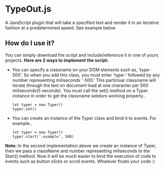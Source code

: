 # TypeOut.js
A JavaScript plugin that will take a specified text and render it in an iterative fashion at a predetermined speed. See example below
## How do I use it?
You can simply download the script and include/reference it in one of yours projects. <b>Here are 2 ways to implement the script:</b>
- You can specify a classname on your DOM elements such as, 'type-500'. So when you add this class, you must enter 'type-' followed by any number representing miliseconds '-500.' This particluar classname will iterate through the text on document load at one character per 500 miliseconds(5 seconds). You must call the set() method on a Typer instance in order to get the classname seletors working properly..
  <p>
  <code>let typer = new Typer()</code><br>
  <code>typer.set()</code>
  </p>
- You can create an instance of the Typer class and bind it to events. For example..
  <p>
  <code>let typer = new Typer()</code><br>
  <code>typer.start('.example', 500)</code>
</p>
<b>Note:</b> In the second implementation above we create an instance of Typer, then we pass a className and number representing miliseconds to the Start() method. Now it will be much easier to bind the execution of code to events such as button clicks or scroll events. Whatever floats your code :)
